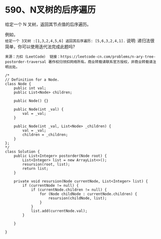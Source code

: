 590、N叉树的后序遍历
===
给定一个 N 叉树，返回其节点值的后序遍历。<br>

例如，<br>
``
给定一个 3叉树 :[1,3,2,4,5,6]
返回其后序遍历: [5,6,3,2,4,1].
``
说明: 递归法很简单，你可以使用迭代法完成此题吗?<br>

``
来源：力扣（LeetCode）
链接：https://leetcode-cn.com/problems/n-ary-tree-postorder-traversal
著作权归领扣网络所有。商业转载请联系官方授权，非商业转载请注明出处。
``

```
/*
// Definition for a Node.
class Node {
    public int val;
    public List<Node> children;

    public Node() {}

    public Node(int _val) {
        val = _val;
    }

    public Node(int _val, List<Node> _children) {
        val = _val;
        children = _children;
    }
};
*/
class Solution {
    public List<Integer> postorder(Node root) {
        List<Integer> list = new ArrayList<>();
        resursion(root, list);
        return list;
    }

    private void resursion(Node currentNode, List<Integer> list) {
        if (currentNode != null) {
            if (currentNode.children != null) {
                for (Node childNode : currentNode.children) {
                    resursion(childNode, list);
                }
            }
            list.add(currentNode.val);
        }
        
    }

}
```
